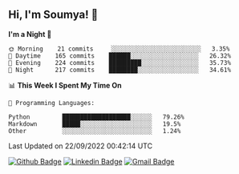 ## Hi, I'm Soumya! 👋

<!--START_SECTION:waka-->
**I'm a Night 🦉** 

```text
🌞 Morning    21 commits     ░░░░░░░░░░░░░░░░░░░░░░░░░   3.35% 
🌆 Daytime    165 commits    ██████░░░░░░░░░░░░░░░░░░░   26.32% 
🌃 Evening    224 commits    █████████░░░░░░░░░░░░░░░░   35.73% 
🌙 Night      217 commits    ████████░░░░░░░░░░░░░░░░░   34.61%

```


📊 **This Week I Spent My Time On** 

```text
💬 Programming Languages: 

Python         ███████████████████░░░░░░   79.26% 
Markdown       █████░░░░░░░░░░░░░░░░░░░░   19.5% 
Other          ░░░░░░░░░░░░░░░░░░░░░░░░░   1.24%
```


 Last Updated on 22/09/2022 00:42:14 UTC
<!--END_SECTION:waka-->

[![Github Badge](https://img.shields.io/badge/-rubyruins-grey?style=for-the-badge&logo=github&logoColor=white&link=https://github.com/rubyruins/)](https://www.github.com/rubyruins/) 
[![Linkedin Badge](https://img.shields.io/badge/-Soumya%20Parekh-0072b1?style=for-the-badge&logo=Linkedin&logoColor=white&link=https://www.linkedin.com/in/Soumya-Parekh/)](https://www.linkedin.com/in/Soumya-Parekh/) 
[![Gmail Badge](https://img.shields.io/badge/-soumyaparekh.me@gmail.com-c14438?style=for-the-badge&logo=Gmail&logoColor=white&link=mailto:soumyaparekh.me@gmail.com)](mailto:soumyaparekh.me@gmail.com) 
